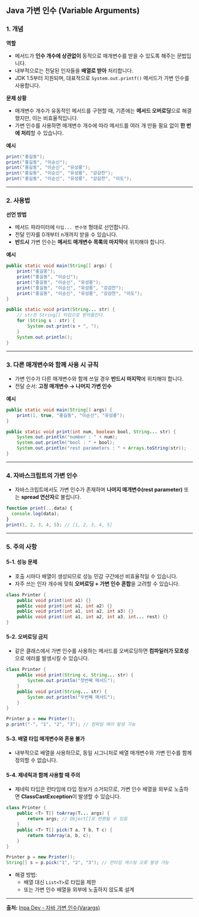 ## Java 가변 인수 (Variable Arguments)

### 1. 개념

**역할**

- 메서드가 **인수 개수에 상관없이** 동적으로 매개변수를 받을 수 있도록 해주는 문법입니다.
- 내부적으로는 전달된 인자들을 **배열로 받아** 처리합니다.
- JDK 1.5부터 지원되며, 대표적으로 `System.out.printf()` 메서드가 가변 인수를 사용합니다.

**문제 상황**

- 매개변수 개수가 유동적인 메서드를 구현할 때, 기존에는 **메서드 오버로딩**으로 해결했지만, 이는 비효율적입니다.
- 가변 인수를 사용하면 매개변수 개수에 따라 메서드를 여러 개 만들 필요 없이 **한 번에 처리**할 수 있습니다.

**예시**

```java
print("홍길동");
print("홍길동", "이순신");
print("홍길동", "이순신", "유성룡");
print("홍길동", "이순신", "유성룡", "강감찬");
print("홍길동", "이순신", "유성룡", "강감찬", "이도");
```

---

### 2. 사용법

**선언 방법**

- 메서드 파라미터에 `타입... 변수명` 형태로 선언합니다.
- 전달 인자를 0개부터 n개까지 받을 수 있습니다.
- **반드시** 가변 인수는 **메서드 매개변수 목록의 마지막**에 위치해야 합니다.

**예시**

```java
public static void main(String[] args) {
    print("홍길동");
    print("홍길동", "이순신");
    print("홍길동", "이순신", "유성룡");
    print("홍길동", "이순신", "유성룡", "강감찬");
    print("홍길동", "이순신", "유성룡", "강감찬", "이도");
}

public static void print(String... str) {
    // str은 String[] 타입으로 받아들인다.
    for (String s : str) {
        System.out.print(s + ", ");
    }
    System.out.println();
}
```

---

### 3. 다른 매개변수와 함께 사용 시 규칙

- 가변 인수가 다른 매개변수와 함께 쓰일 경우 **반드시 마지막**에 위치해야 합니다.
- 전달 순서: **고정 매개변수 → 나머지 가변 인수**

**예시**

```java
public static void main(String[] args) {
    print(1, true, "홍길동", "이순신", "유성룡");
}

public static void print(int num, boolean bool, String... str) {
    System.out.println("number : " + num);
    System.out.println("bool : " + bool);
    System.out.println("rest parameters : " + Arrays.toString(str));
}
```

---

### 4. 자바스크립트의 가변 인수

- 자바스크립트에서도 가변 인수가 존재하며 **나머지 매개변수(rest parameter)** 또는 **spread 연산자**로 불립니다.

```javascript
function print(...data) {
  console.log(data);
}
print(1, 2, 3, 4, 5); // [1, 2, 3, 4, 5]
```

---

### 5. 주의 사항

#### 5-1. 성능 문제

- 호출 시마다 배열이 생성되므로 성능 민감 구간에선 비효율적일 수 있습니다.
- 자주 쓰는 인자 개수에 맞춰 **오버로딩 + 가변 인수 혼합**을 고려할 수 있습니다.

```java
class Printer {
    public void print(int a1) {}
    public void print(int a1, int a2) {}
    public void print(int a1, int a2, int a3) {}
    public void print(int a1, int a2, int a3, int... rest) {}
}
```

#### 5-2. 오버로딩 금지

- 같은 클래스에서 가변 인수를 사용하는 메서드를 오버로딩하면 **컴파일러가 모호성**으로 에러를 발생시킬 수 있습니다.

```java
class Printer {
    public void print(String c, String... str) {
        System.out.println("첫번째 메서드");
    }
    public void print(String... str) {
        System.out.println("두번째 메서드");
    }
}

Printer p = new Printer();
p.print("-", "1", "2", "3"); // 컴파일 에러 발생 가능
```

#### 5-3. 배열 타입 매개변수와 혼용 불가

- 내부적으로 배열을 사용하므로, 동일 시그니처로 배열 매개변수와 가변 인수를 함께 정의할 수 없습니다.

#### 5-4. 제네릭과 함께 사용할 때 주의

- 제네릭 타입은 런타임에 타입 정보가 소거되므로, 가변 인수 배열을 외부로 노출하면 **ClassCastException**이 발생할 수 있습니다.

```java
class Printer {
    public <T> T[] toArray(T... args) {
        return args; // Object[]로 반환될 수 있음
    }
    public <T> T[] pick(T a, T b, T c) {
        return toArray(a, b, c);
    }
}

Printer p = new Printer();
String[] s = p.pick("1", "2", "3"); // 런타임 캐스팅 오류 발생 가능
```

- 해결 방법:
  - 배열 대신 `List<T>`로 타입을 제한
  - 또는 가변 인수 배열을 외부에 노출하지 않도록 설계

---

**출처:** [Inpa Dev - 자바 가변 인수(Varargs)](https://inpa.tistory.com/entry/JAVA-%E2%98%95-%EA%B0%80%EB%B3%80-%EC%9D%B8%EC%88%98Varargs-%EB%A7%A4%EA%B0%9C%EB%B3%80%EC%88%98%EB%A5%BC-%EB%8F%99%EC%A0%81%EC%9C%BC%EB%A1%9C)
